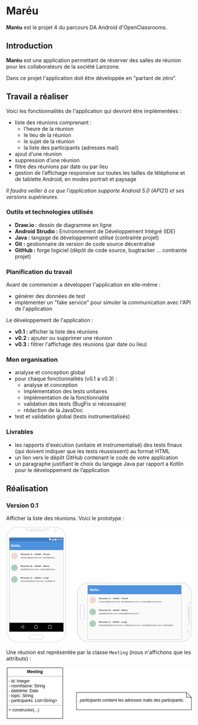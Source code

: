 # Maréu

**Maréu** est le projet 4 du parcours DA Android d'OpenClassrooms.  

## Introduction

**Maréu** est une application permettant de réserver des salles de 
réunion pour les collaborateurs de la société Lamzone.  

Dans ce projet l'application doit être développée en "partant de zéro".  

## Travail a réaliser

Voici les fonctionnalités de l'application qui devront être 
implémentées :  

  - liste des réunions comprenant :
    - l’heure de la réunion
    - le lieu de la réunion
    - le sujet de la réunion
    - la liste des participants (adresses mail)
  - ajout d’une réunion
  - suppression d’une réunion
  - filtre des réunions par date ou par lieu
  - gestion de l’affichage responsive sur toutes les tailles de 
  téléphone et de tablette Android, en modes portrait et paysage

*Il faudra veiller à ce que l'application supporte Android 5.0 (API21) 
et ses versions supérieures.*  

### Outils et technologies utilisés

  - **Draw.io :** dessin de diagramme en ligne
  - **Android Strudio :** Environnement de Développement Intégré (IDE)
  - **Java :** langage de développement utilisé (contrainte projet)
  - **Git :** gestionnaire de version de code source décentralisé
  - **GitHub :** forge logiciel (dépôt de code source, bugtracker ... 
  contrainte projet)

### Planification du travail

Avant de commencer a développer l'application en elle-même :  

  - générer des données de test
  - implémenter un "fake service" pour simuler la communication avec 
  l'API de l'application

Le développement de l'application :  

  - **v0.1 :** afficher la liste des réunions
  - **v0.2 :** ajouter ou supprimer une réunion
  - **v0.3 :** filtrer l'affichage des réunions (par date ou lieu)

### Mon organisation

  - analyse et conception global
  - pour chaque fonctionnalités (v0.1 a v0.3) :
    - analyse et conception
    - implémentation des tests unitaires
    - implémentation de la fonctionnalité
    - validation des tests (BugFix si nécessaire)
    - rédaction de la JavaDoc
  - test et validation global (tests instrumentalisés)

### Livrables

  - les rapports d'exécution (unitaire et instrumentalisé) des tests 
  finaux (qui doivent indiquer que les tests réussissent) au format HTML
  - un lien vers le dépôt GitHub contenant le code de votre application
  - un paragraphe justifiant le choix du langage Java par rapport a 
  Kotlin pour le développement de l’application

## Réalisation

### Version 0.1

Afficher la liste des réunions. Voici le prototype :  

![prototype de la fonctionnalité "afficher la liste des réunions"](MaReu_v0.1.png)  

Une réunion est représentée par la classe `Meeting` (nous 
n'affichons que les attributs) :  

![diagramme de classe UML "Meeting"](model_class_diagram_v0.1.png)  
